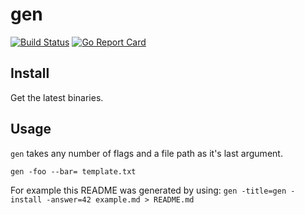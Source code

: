 # gen

[![Build Status](https://travis-ci.org/talend-glorieux/gen.svg?branch=master)](https://travis-ci.org/talend-glorieux/gen) [![Go Report Card](https://goreportcard.com/badge/github.com/talend-glorieux/gen)](https://goreportcard.com/report/github.com/talend-glorieux/gen)

## Install

Get the latest binaries.

## Usage

`gen` takes any number of flags and a file path as it's last argument.

`gen -foo --bar= template.txt`

For example this README was generated by using: `gen -title=gen -install -answer=42 example.md > README.md`
